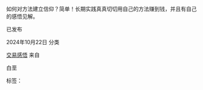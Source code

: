 如何对方法建立信仰？简单！长期实践真真切切用自己的方法赚到钱，并且有自己的感悟见解。

已发布

2024年10月22日
分类

[交易感悟](http://localhost/testsite/category/%e4%ba%a4%e6%98%93%e6%84%9f%e6%82%9f/)
来自

白垩

标签：